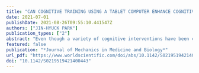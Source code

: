 ```yaml
---
title: "CAN COGNITIVE TRAINING USING A TABLET COMPUTER ENHANCE COGNITIVE FUNCTION OF HEALTHY OLDER ADULTS? AN ALTERNATING-TREATMENT DESIGN"
date: 2021-07-01
publishDate: 2021-08-26T09:55:10.441547Z
authors: ["JIN-HYUCK PARK"]
publication_types: ["2"]
abstract: "Even though a variety of cognitive interventions have been conducted to ameliorate age-related cognitive declines, the effects of cognitive intervention using activities in everyday life are still unknown. The purpose of this study was to compare the effects between tablet computer-based productive and receptive cognitive engagement using an alternating-treatment design. Three healthy older adults performed a total of 19 sessions consisting of three baseline periods and 16 alternating training sessions. The training sessions were divided into four blocks and each block involved four treatment sessions. Productive and receptive engagements were randomly allocated to four treatment sessions. All participants alternatively received productive engagement that requires learning new practical applications and receptive engagement requiring little new learning such as listening to music. Prefrontal cortex (PFC) activity using functional near-infrared spectroscopy and executive function through the Trail Making Test were assessed at the baseline and the end of each session. All data were visually analyzed. Visual analysis results showed that the productive engagement was associated with higher PFC activity and faster performance in the Trail Making Test, compared to those utilizing receptive engagement. These results suggest that productive engagement might be effective in facilitating PFC activity and improving the executive function of healthy older adults, indicating cognitively challenging activities are more beneficial relative to nonchallenging activities.</p>"
featured: false
publication: "*Journal of Mechanics in Medicine and Biology*"
url_pdf: "https://www.worldscientific.com/doi/abs/10.1142/S0219519421400443"
doi: "10.1142/S0219519421400443"
---
```


